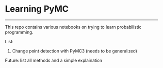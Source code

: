 # Learning PyMC
<hr>

This repo contains various notebooks on trying to learn probabilistic programming.

List:
1. Change point detection with PyMC3 (needs to be generalized)

Future: list all methods and a simple explaination 

